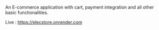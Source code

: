 An E-commerce application with cart, payment integration and all other basic functionalities.

Live : https://elecstore.onrender.com
